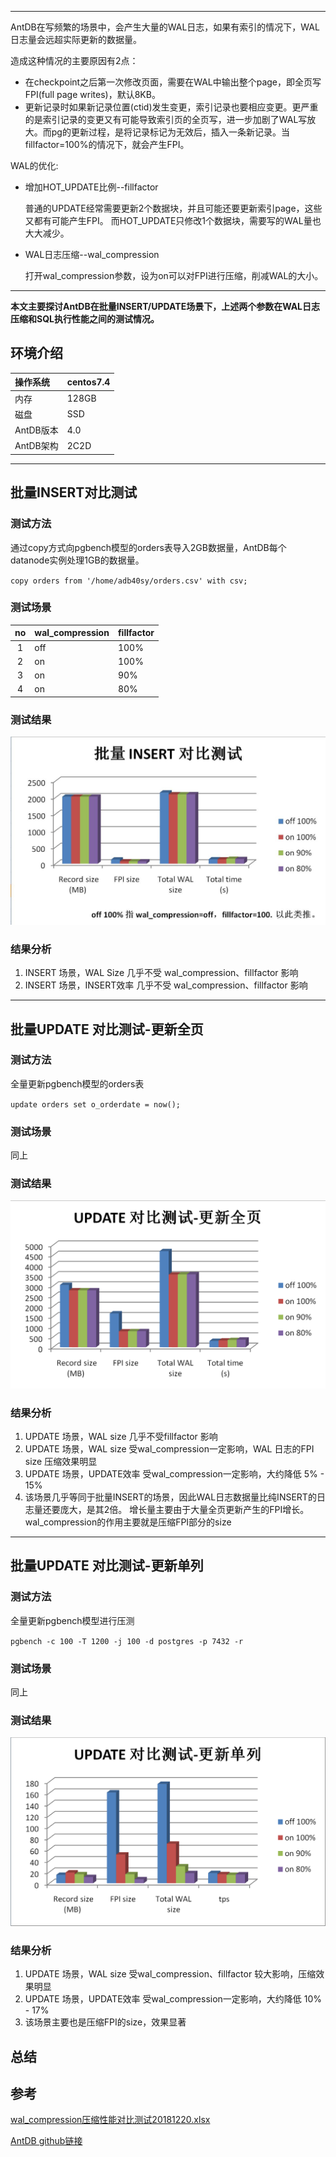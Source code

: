 
***

AntDB在写频繁的场景中，会产生大量的WAL日志，如果有索引的情况下，WAL日志量会远超实际更新的数据量。 

造成这种情况的主要原因有2点： 
* 在checkpoint之后第一次修改页面，需要在WAL中输出整个page，即全页写FPI(full page writes)，默认8KB。
* 更新记录时如果新记录位置(ctid)发生变更，索引记录也要相应变更。更严重的是索引记录的变更又有可能导致索引页的全页写，进一步加剧了WAL写放大。而pg的更新过程，是将记录标记为无效后，插入一条新记录。当fillfactor=100%的情况下，就会产生FPI。

WAL的优化:
* 增加HOT_UPDATE比例--fillfactor

    普通的UPDATE经常需要更新2个数据块，并且可能还要更新索引page，这些又都有可能产生FPI。
    而HOT_UPDATE只修改1个数据块，需要写的WAL量也大大减少。 
* WAL日志压缩--wal_compression

    打开wal_compression参数，设为on可以对FPI进行压缩，削减WAL的大小。

***

**本文主要探讨AntDB在批量INSERT/UPDATE场景下，上述两个参数在WAL日志压缩和SQL执行性能之间的测试情况。**

## 环境介绍

|操作系统|centos7.4|
|:---|:------|
|内存|128GB|
|磁盘|SSD|
|AntDB版本|4.0|
|AntDB架构|2C2D|


***

## 批量INSERT对比测试

### 测试方法

通过copy方式向pgbench模型的orders表导入2GB数据量，AntDB每个datanode实例处理1GB的数据量。

`copy orders from '/home/adb40sy/orders.csv' with csv;`

### 测试场景

|no|wal_compression|fillfactor|
|:---:|:------|:----|
|1|off|100%|
|2|on|100%|
|3|on|90%|
|4|on|80%|

### 测试结果

![](https://github.com/greatebee/AntDB/blob/master/pic/wal_compression_1.jpg)

### 结果分析

1. INSERT 场景，WAL Size   几乎不受 wal_compression、fillfactor 影响
2. INSERT 场景，INSERT效率 几乎不受 wal_compression、fillfactor 影响


***

## 批量UPDATE 对比测试-更新全页

###  测试方法

全量更新pgbench模型的orders表

`update orders set o_orderdate = now();`

### 测试场景

同上

### 测试结果

![](https://github.com/greatebee/AntDB/blob/master/pic/wal_compression_2.png)

### 结果分析

1. UPDATE 场景，WAL size   几乎不受fillfactor 影响
2. UPDATE 场景，WAL size   受wal_compression一定影响，WAL 日志的FPI size 压缩效果明显
3. UPDATE 场景，UPDATE效率 受wal_compression一定影响，大约降低 5% - 15%
4. 该场景几乎等同于批量INSERT的场景，因此WAL日志数据量比纯INSERT的日志量还要庞大，是其2倍。
增长量主要由于大量全页更新产生的FPI增长。wal_compression的作用主要就是压缩FPI部分的size



***

## 批量UPDATE 对比测试-更新单列
###  测试方法

全量更新pgbench模型进行压测

`pgbench -c 100 -T 1200 -j 100 -d postgres -p 7432 -r `

### 测试场景

同上

### 测试结果

![](https://github.com/greatebee/AntDB/blob/master/pic/wal_compression_3.png)

### 结果分析

1. UPDATE 场景，WAL size    受wal_compression、fillfactor 较大影响，压缩效果明显
2. UPDATE 场景，UPDATE效率  受wal_compression一定影响，大约降低 10% - 17%
3. 该场景主要也是压缩FPI的size，效果显著

## 总结




## 参考
[wal_compression压缩性能对比测试20181220.xlsx](https://github.com/greatebee/AntDB/blob/master/attach/wal_compression%E5%8E%8B%E7%BC%A9%E6%80%A7%E8%83%BD%E5%AF%B9%E6%AF%94%E6%B5%8B%E8%AF%9520181220.xlsx)

[AntDB github链接](https://github.com/ADBSQL)
